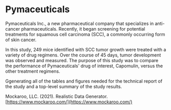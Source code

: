 # Pymaceuticals
Pymaceuticals Inc., a new pharmaceutical company that specializes in anti-cancer pharmaceuticals. Recently, it began screening for potential treatments for squamous cell carcinoma (SCC), a commonly occurring form of skin cancer.

In this study, 249 mice identified with SCC tumor growth were treated with a variety of drug regimens. Over the course of 45 days, tumor development was observed and measured. The purpose of this study was to compare the performance of Pymaceuticals' drug of interest, Capomulin, versus the other treatment regimens. 

Ggenerating all of the tables and figures needed for the technical report of the study and a top-level summary of the study results.

Mockaroo, LLC. (2021). Realistic Data Generator. [https://www.mockaroo.com/](https://www.mockaroo.com/)
